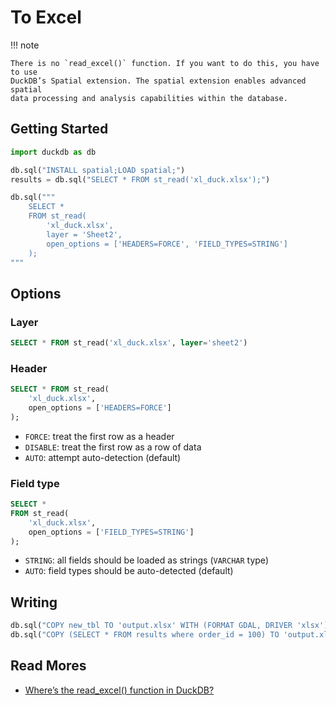 # To Excel

!!! note

    There is no `read_excel()` function. If you want to do this, you have to use
    DuckDB’s Spatial extension. The spatial extension enables advanced spatial
    data processing and analysis capabilities within the database.

## Getting Started

```python
import duckdb as db

db.sql("INSTALL spatial;LOAD spatial;")
results = db.sql("SELECT * FROM st_read('xl_duck.xlsx');")
```

```python
db.sql("""
    SELECT *
    FROM st_read(
        'xl_duck.xlsx',
        layer = 'Sheet2',
        open_options = ['HEADERS=FORCE', 'FIELD_TYPES=STRING']
    );
"""
```

## Options

### Layer

```sql
SELECT * FROM st_read('xl_duck.xlsx', layer='sheet2')
```

### Header

```sql
SELECT * FROM st_read(
    'xl_duck.xlsx',
    open_options = ['HEADERS=FORCE']
);
```

- `FORCE`: treat the first row as a header
- `DISABLE`: treat the first row as a row of data
- `AUTO`: attempt auto-detection (default)

### Field type

```sql
SELECT *
FROM st_read(
    'xl_duck.xlsx',
    open_options = ['FIELD_TYPES=STRING']
);
```

- `STRING`: all fields should be loaded as strings (`VARCHAR` type)
- `AUTO`: field types should be auto-detected (default)

## Writing

```python
db.sql("COPY new_tbl TO 'output.xlsx' WITH (FORMAT GDAL, DRIVER 'xlsx');")
db.sql("COPY (SELECT * FROM results where order_id = 100) TO 'output.xlsx' WITH (FORMAT GDAL, DRIVER 'xlsx');")
```

## Read Mores

- [Where’s the read_excel() function in DuckDB?](https://ai.gopubby.com/wheres-the-read-excel-function-in-duckdb-d76bab1e2b85)
